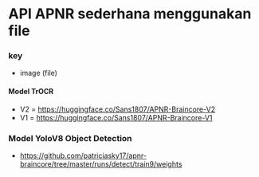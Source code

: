 # API APNR sederhana menggunakan file

### key

- image (file)

#### Model TrOCR

- V2 = https://huggingface.co/Sans1807/APNR-Braincore-V2
- V1 = https://huggingface.co/Sans1807/APNR-Braincore-V1

### Model YoloV8 Object Detection

- https://github.com/patriciasky17/apnr-braincore/tree/master/runs/detect/train9/weights
